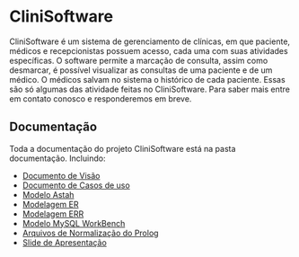 <h1>CliniSoftware</h1>
<p>CliniSoftware é um sistema de gerenciamento de clínicas, em que paciente, médicos e recepcionistas possuem acesso, cada uma com suas atividades específicas. O software permite a marcação de consulta, assim como desmarcar, é possível visualizar as consultas de uma paciente e de um médico. O médicos salvam no sistema o histórico de cada paciente. Essas são só algumas das atividade feitas no CliniSoftware. Para saber mais entre em contato conosco e responderemos em breve.
</p>

<h2>Documentação</h2>
<p>Toda a documentação do projeto CliniSoftware está na pasta documentação. Incluindo: </p>
<ul>
	<li><a href="https://github.com/rodrigondec/CliniSoftware/blob/master/documenta%C3%A7%C3%A3o/Vis%C3%A3o.pdf">Documento de Visão</a></li>
	<li><a href="https://github.com/rodrigondec/CliniSoftware/blob/master/documenta%C3%A7%C3%A3o/CasosdeUso.pdf">Documento de Casos de uso</a></li>
	<li><a href="https://github.com/rodrigondec/CliniSoftware/blob/master/documenta%C3%A7%C3%A3o/Diagrama%20de%20Casos%20de%20Uso.png">Modelo Astah</a></li>
	<li><a href="https://github.com/rodrigondec/CliniSoftware/blob/master/documenta%C3%A7%C3%A3o/Modelagem%20ER%20CliniSoftware.png">Modelagem ER</a></li>
	<li><a href="https://github.com/rodrigondec/CliniSoftware/blob/master/documenta%C3%A7%C3%A3o/Modelagem%20ER%20(WorkBench).png">Modelagem ERR</a></li>
	<li><a href="https://github.com/rodrigondec/CliniSoftware/blob/master/documenta%C3%A7%C3%A3o/Modelo%20Projeto.mwb">Modelo MySQL WorkBench</a></li>
	<li><a href="https://github.com/rodrigondec/CliniSoftware/tree/master/documenta%C3%A7%C3%A3o/Normaliza%C3%A7%C3%A3o%20-%20Prolog">Arquivos de Normalização do Prolog</a></li>
	<li><a href="https://github.com/rodrigondec/CliniSoftware/blob/master/documenta%C3%A7%C3%A3o/CliniSoftware.pdf">Slide de Apresentação</a></li>
</ul>
